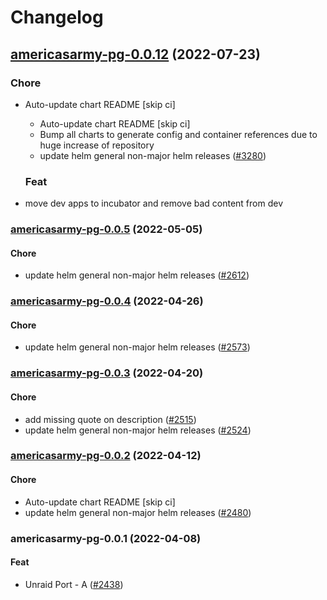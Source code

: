 # Changelog



## [americasarmy-pg-0.0.12](https://github.com/truecharts/apps/compare/americasarmy-pg-0.0.11...americasarmy-pg-0.0.12) (2022-07-23)

### Chore

- Auto-update chart README [skip ci]
  - Auto-update chart README [skip ci]
  - Bump all charts to generate config and container references due to huge increase of repository
  - update helm general non-major helm releases ([#3280](https://github.com/truecharts/apps/issues/3280))

  ### Feat

- move dev apps to incubator and remove bad content from dev







<a name="americasarmy-pg-0.0.5"></a>
### [americasarmy-pg-0.0.5](https://github.com/truecharts/apps/compare/americasarmy-pg-0.0.4...americasarmy-pg-0.0.5) (2022-05-05)

#### Chore

* update helm general non-major helm releases ([#2612](https://github.com/truecharts/apps/issues/2612))



<a name="americasarmy-pg-0.0.4"></a>
### [americasarmy-pg-0.0.4](https://github.com/truecharts/apps/compare/americasarmy-pg-0.0.3...americasarmy-pg-0.0.4) (2022-04-26)

#### Chore

* update helm general non-major helm releases ([#2573](https://github.com/truecharts/apps/issues/2573))



<a name="americasarmy-pg-0.0.3"></a>
### [americasarmy-pg-0.0.3](https://github.com/truecharts/apps/compare/americasarmy-pg-0.0.2...americasarmy-pg-0.0.3) (2022-04-20)

#### Chore

* add missing quote on description ([#2515](https://github.com/truecharts/apps/issues/2515))
* update helm general non-major helm releases ([#2524](https://github.com/truecharts/apps/issues/2524))



<a name="americasarmy-pg-0.0.2"></a>
### [americasarmy-pg-0.0.2](https://github.com/truecharts/apps/compare/americasarmy-pg-0.0.1...americasarmy-pg-0.0.2) (2022-04-12)

#### Chore

* Auto-update chart README [skip ci]
* update helm general non-major helm releases ([#2480](https://github.com/truecharts/apps/issues/2480))



<a name="americasarmy-pg-0.0.1"></a>
### americasarmy-pg-0.0.1 (2022-04-08)

#### Feat

* Unraid Port - A ([#2438](https://github.com/truecharts/apps/issues/2438))
